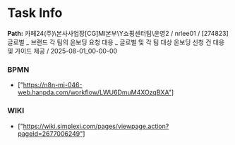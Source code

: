 # Task Info

**Path:** 카페24(주)\본사사업장\[CG]MI본부\Y쇼핑센터팀\운영2 / nrlee01 / [274823] 글로벌 _ 브랜드 각 팀의 온보딩 요청 대응 _ 글로벌 및 각 팀 대상 온보딩 신청 건 대응 및 가이드 제공 / 2025-08-01_00-00-00

### BPMN
- ["https://n8n-mi-046-web.hanpda.com/workflow/LWU6DmuM4XOzqBXA"]

### WIKI
- ["https://wiki.simplexi.com/pages/viewpage.action?pageId=2677006249"]

